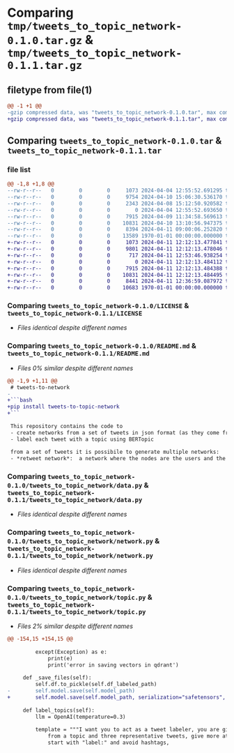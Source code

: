 # Comparing `tmp/tweets_to_topic_network-0.1.0.tar.gz` & `tmp/tweets_to_topic_network-0.1.1.tar.gz`

## filetype from file(1)

```diff
@@ -1 +1 @@
-gzip compressed data, was "tweets_to_topic_network-0.1.0.tar", max compression
+gzip compressed data, was "tweets_to_topic_network-0.1.1.tar", max compression
```

## Comparing `tweets_to_topic_network-0.1.0.tar` & `tweets_to_topic_network-0.1.1.tar`

### file list

```diff
@@ -1,8 +1,8 @@
--rw-r--r--   0        0        0     1073 2024-04-04 12:55:52.691295 tweets_to_topic_network-0.1.0/LICENSE
--rw-r--r--   0        0        0     9754 2024-04-10 15:06:30.536170 tweets_to_topic_network-0.1.0/README.md
--rw-r--r--   0        0        0     2343 2024-04-08 15:12:50.920582 tweets_to_topic_network-0.1.0/pyproject.toml
--rw-r--r--   0        0        0        0 2024-04-04 12:55:52.693650 tweets_to_topic_network-0.1.0/tweets_to_topic_network/__init__.py
--rw-r--r--   0        0        0     7915 2024-04-09 11:34:58.569613 tweets_to_topic_network-0.1.0/tweets_to_topic_network/data.py
--rw-r--r--   0        0        0    10831 2024-04-10 13:10:56.947375 tweets_to_topic_network-0.1.0/tweets_to_topic_network/network.py
--rw-r--r--   0        0        0     8394 2024-04-11 09:00:06.252820 tweets_to_topic_network-0.1.0/tweets_to_topic_network/topic.py
--rw-r--r--   0        0        0    13589 1970-01-01 00:00:00.000000 tweets_to_topic_network-0.1.0/PKG-INFO
+-rw-r--r--   0        0        0     1073 2024-04-11 12:12:13.477841 tweets_to_topic_network-0.1.1/LICENSE
+-rw-r--r--   0        0        0     9801 2024-04-11 12:12:13.478046 tweets_to_topic_network-0.1.1/README.md
+-rw-r--r--   0        0        0      717 2024-04-11 12:53:46.938254 tweets_to_topic_network-0.1.1/pyproject.toml
+-rw-r--r--   0        0        0        0 2024-04-11 12:12:13.484112 tweets_to_topic_network-0.1.1/tweets_to_topic_network/__init__.py
+-rw-r--r--   0        0        0     7915 2024-04-11 12:12:13.484388 tweets_to_topic_network-0.1.1/tweets_to_topic_network/data.py
+-rw-r--r--   0        0        0    10831 2024-04-11 12:12:13.484495 tweets_to_topic_network-0.1.1/tweets_to_topic_network/network.py
+-rw-r--r--   0        0        0     8441 2024-04-11 12:36:59.087972 tweets_to_topic_network-0.1.1/tweets_to_topic_network/topic.py
+-rw-r--r--   0        0        0    10683 1970-01-01 00:00:00.000000 tweets_to_topic_network-0.1.1/PKG-INFO
```

### Comparing `tweets_to_topic_network-0.1.0/LICENSE` & `tweets_to_topic_network-0.1.1/LICENSE`

 * *Files identical despite different names*

### Comparing `tweets_to_topic_network-0.1.0/README.md` & `tweets_to_topic_network-0.1.1/README.md`

 * *Files 0% similar despite different names*

```diff
@@ -1,9 +1,11 @@
 # tweets-to-network
-
+```bash
+pip install tweets-to-topic-network
+```
 
 This repository contains the code to 
 - create networks from a set of tweets in json format (as they come from the API (RIP))
 - label each tweet with a topic using BERTopic
 
 from a set of tweets it is possibile to generate multiple networks:
 - *retweet network*:  a network where the nodes are the users and the edges are the retweets
```

### Comparing `tweets_to_topic_network-0.1.0/tweets_to_topic_network/data.py` & `tweets_to_topic_network-0.1.1/tweets_to_topic_network/data.py`

 * *Files identical despite different names*

### Comparing `tweets_to_topic_network-0.1.0/tweets_to_topic_network/network.py` & `tweets_to_topic_network-0.1.1/tweets_to_topic_network/network.py`

 * *Files identical despite different names*

### Comparing `tweets_to_topic_network-0.1.0/tweets_to_topic_network/topic.py` & `tweets_to_topic_network-0.1.1/tweets_to_topic_network/topic.py`

 * *Files 2% similar despite different names*

```diff
@@ -154,15 +154,15 @@
 
         except(Exception) as e:
             print(e)
             print('error in saving vectors in qdrant')
 
     def _save_files(self):
         self.df.to_pickle(self.df_labeled_path)
-        self.model.save(self.model_path)
+        self.model.save(self.model_path, serialization="safetensors", save_ctfidf=True)
 
     def label_topics(self):
         llm = OpenAI(temperature=0.3)
 
         template = """I want you to act as a tweet labeler, you are given representative words
             from a topic and three representative tweets, give more attention to the words, all the tweets are related to climate change, and COP, no need to mention it, detect subtopics.
             start with "label:" and avoid hashtags,
```


